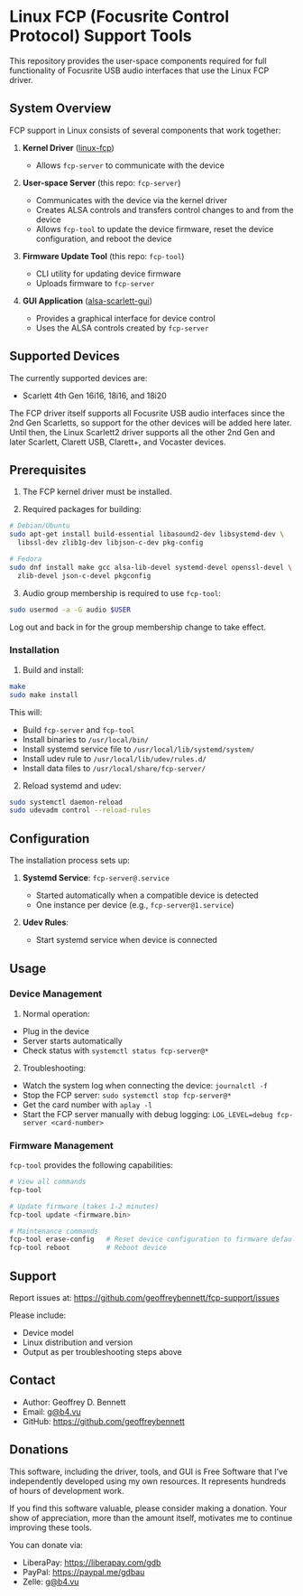 # Linux FCP (Focusrite Control Protocol) Support Tools

This repository provides the user-space components required for full
functionality of Focusrite USB audio interfaces that use the Linux FCP
driver.

## System Overview

FCP support in Linux consists of several components that work together:

1. **Kernel Driver** ([linux-fcp](https://github.com/geoffreybennett/linux-fcp))
   - Allows `fcp-server` to communicate with the device

2. **User-space Server** (this repo: `fcp-server`)
   - Communicates with the device via the kernel driver
   - Creates ALSA controls and transfers control changes to and from
     the device
   - Allows `fcp-tool` to update the device firmware, reset the device
     configuration, and reboot the device

3. **Firmware Update Tool** (this repo: `fcp-tool`)
   - CLI utility for updating device firmware
   - Uploads firmware to `fcp-server`

4. **GUI Application** ([alsa-scarlett-gui](https://github.com/geoffreybennett/alsa-scarlett-gui))
   - Provides a graphical interface for device control
   - Uses the ALSA controls created by `fcp-server`

## Supported Devices

The currently supported devices are:

- Scarlett 4th Gen 16i16, 18i16, and 18i20

The FCP driver itself supports all Focusrite USB audio interfaces
since the 2nd Gen Scarletts, so support for the other devices will be
added here later. Until then, the Linux Scarlett2 driver supports all
the other 2nd Gen and later Scarlett, Clarett USB, Clarett+, and
Vocaster devices.

## Prerequisites

1. The FCP kernel driver must be installed.

2. Required packages for building:

```bash
# Debian/Ubuntu
sudo apt-get install build-essential libasound2-dev libsystemd-dev \
  libssl-dev zlib1g-dev libjson-c-dev pkg-config

# Fedora
sudo dnf install make gcc alsa-lib-devel systemd-devel openssl-devel \
  zlib-devel json-c-devel pkgconfig
```

3. Audio group membership is required to use `fcp-tool`:

```bash
sudo usermod -a -G audio $USER
```

Log out and back in for the group membership change to take effect.

### Installation

1. Build and install:

```bash
make
sudo make install
```

This will:
- Build `fcp-server` and `fcp-tool`
- Install binaries to `/usr/local/bin/`
- Install systemd service file to `/usr/local/lib/systemd/system/`
- Install udev rule to `/usr/local/lib/udev/rules.d/`
- Install data files to `/usr/local/share/fcp-server/`

2. Reload systemd and udev:

```bash
sudo systemctl daemon-reload
sudo udevadm control --reload-rules
```

## Configuration

The installation process sets up:

1. **Systemd Service**: `fcp-server@.service`
   - Started automatically when a compatible device is detected
   - One instance per device (e.g., `fcp-server@1.service`)

2. **Udev Rules**:
   - Start systemd service when device is connected

## Usage

### Device Management

1. Normal operation:

  - Plug in the device
  - Server starts automatically
  - Check status with `systemctl status fcp-server@*`

2. Troubleshooting:

  - Watch the system log when connecting the device: `journalctl -f`
  - Stop the FCP server: `sudo systemctl stop fcp-server@*`
  - Get the card number with `aplay -l`
  - Start the FCP server manually with debug logging: `LOG_LEVEL=debug fcp-server <card-number>`

### Firmware Management

`fcp-tool` provides the following capabilities:

```bash
# View all commands
fcp-tool

# Update firmware (takes 1-2 minutes)
fcp-tool update <firmware.bin>

# Maintenance commands
fcp-tool erase-config   # Reset device configuration to firmware defaults
fcp-tool reboot         # Reboot device
```

## Support

Report issues at: https://github.com/geoffreybennett/fcp-support/issues

Please include:

- Device model
- Linux distribution and version
- Output as per troubleshooting steps above

## Contact

- Author: Geoffrey D. Bennett
- Email: g@b4.vu
- GitHub: https://github.com/geoffreybennett

## Donations

This software, including the driver, tools, and GUI is Free Software
that I’ve independently developed using my own resources. It
represents hundreds of hours of development work.

If you find this software valuable, please consider making a donation.
Your show of appreciation, more than the amount itself, motivates me
to continue improving these tools.

You can donate via:

- LiberaPay: https://liberapay.com/gdb
- PayPal: https://paypal.me/gdbau
- Zelle: g@b4.vu
